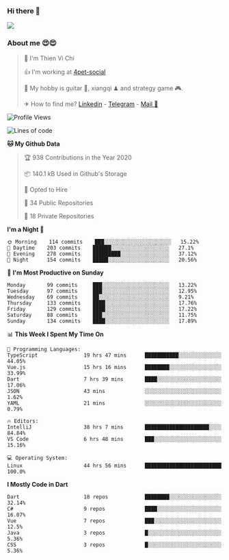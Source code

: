 ### Hi there 👋
![](https://media1.tenor.com/images/9aa4aee77151757a310fcdb4b8fd2a0a/tenor.gif?itemid=12671405)

### About me 😍😍

> 🙎 I'm Thien Vi Chi
> 
> 👍 I'm working at [4pet-social](https://github.com/4pet-social)
>
> 🥞 My hobby is guitar 🎸, xiangqi ♟ and strategy game 🎮.
> 
> ✈ How to find me? [Linkedin](https://www.linkedin.com/in/tvc12/) - [Telegram](https://t.me/yeutham212) - [Mail 📧](mailto:meomeocf98@gmail.com)
> 

<!--START_SECTION:waka-->
![Profile Views](http://img.shields.io/badge/Profile%20Views-4-blue)

![Lines of code](https://img.shields.io/badge/From%20Hello%20World%20I%27ve%20Written-4.7%20million%20lines%20of%20code-blue)

**🐱 My Github Data** 

> 🏆 938 Contributions in the Year 2020
 > 
> 📦 140.1 kB Used in Github's Storage 
 > 
> 💼 Opted to Hire
 > 
> 📜 34 Public Repositories
 > 
> 🔑 18 Private Repositories 

**I'm a Night 🦉** 

```text
🌞 Morning    114 commits    ███░░░░░░░░░░░░░░░░░░░░░░   15.22% 
🌆 Daytime    203 commits    ██████░░░░░░░░░░░░░░░░░░░   27.1% 
🌃 Evening    278 commits    █████████░░░░░░░░░░░░░░░░   37.12% 
🌙 Night      154 commits    █████░░░░░░░░░░░░░░░░░░░░   20.56%

```
📅 **I'm Most Productive on Sunday** 

```text
Monday       99 commits     ███░░░░░░░░░░░░░░░░░░░░░░   13.22% 
Tuesday      97 commits     ███░░░░░░░░░░░░░░░░░░░░░░   12.95% 
Wednesday    69 commits     ██░░░░░░░░░░░░░░░░░░░░░░░   9.21% 
Thursday     133 commits    ████░░░░░░░░░░░░░░░░░░░░░   17.76% 
Friday       129 commits    ████░░░░░░░░░░░░░░░░░░░░░   17.22% 
Saturday     88 commits     ███░░░░░░░░░░░░░░░░░░░░░░   11.75% 
Sunday       134 commits    ████░░░░░░░░░░░░░░░░░░░░░   17.89%

```


📊 **This Week I Spent My Time On** 

```text
💬 Programming Languages: 
TypeScript               19 hrs 47 mins      ███████████░░░░░░░░░░░░░░   44.05% 
Vue.js                   15 hrs 16 mins      ████████░░░░░░░░░░░░░░░░░   33.99% 
Dart                     7 hrs 39 mins       ████░░░░░░░░░░░░░░░░░░░░░   17.06% 
JSON                     43 mins             ░░░░░░░░░░░░░░░░░░░░░░░░░   1.62% 
YAML                     21 mins             ░░░░░░░░░░░░░░░░░░░░░░░░░   0.79%

🔥 Editors: 
IntelliJ                 38 hrs 7 mins       █████████████████████░░░░   84.84% 
VS Code                  6 hrs 48 mins       ███░░░░░░░░░░░░░░░░░░░░░░   15.16%

💻 Operating System: 
Linux                    44 hrs 56 mins      █████████████████████████   100.0%

```

**I Mostly Code in Dart** 

```text
Dart                     18 repos            ████████░░░░░░░░░░░░░░░░░   32.14% 
C#                       9 repos             ████░░░░░░░░░░░░░░░░░░░░░   16.07% 
Vue                      7 repos             ███░░░░░░░░░░░░░░░░░░░░░░   12.5% 
Java                     3 repos             █░░░░░░░░░░░░░░░░░░░░░░░░   5.36% 
CSS                      3 repos             █░░░░░░░░░░░░░░░░░░░░░░░░   5.36%

```



<!--END_SECTION:waka-->